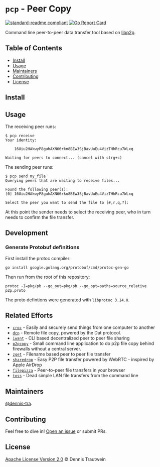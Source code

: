 # `pcp` - Peer Copy
[![standard-readme compliant](https://img.shields.io/badge/readme%20style-standard-brightgreen.svg?style=flat-square)](https://github.com/RichardLitt/standard-readme) [![Go Report Card](https://goreportcard.com/badge/github.com/dennis-tra/pcp)](https://goreportcard.com/report/github.com/dennis-tra/pcp)

Command line peer-to-peer data transfer tool based on [libp2p](https://github.com/libp2p/go-libp2p). 

## Table of Contents

- [Install](#install)
- [Usage](#usage)
- [Maintainers](#maintainers)
- [Contributing](#contributing)
- [License](#license)

## Install


## Usage

The receiving peer runs:

```shell
$ pcp receive
Your identity:

	16Uiu2HAkwyP8guhAXN66rkn8BEw3SjBavUuEu4VizTHhRcu7WLxq

Waiting for peers to connect... (cancel with strg+c)
```

The sending peer runs:

```shell
$ pcp send my_file
Querying peers that are waiting to receive files...

Found the following peer(s):
[0] 16Uiu2HAkwyP8guhAXN66rkn8BEw3SjBavUuEu4VizTHhRcu7WLxq

Select the peer you want to send the file to [#,r,q,?]:
```

At this point the sender needs to select the receiving peer, who in turn needs to confirm the file transfer.

## Development

### Generate Protobuf definitions

First install the protoc compiler:

```shell
go install google.golang.org/protobuf/cmd/protoc-gen-go
```

Then run from the root of this repository:

```shell
protoc -I=pkg/pb --go_out=pkg/pb --go_opt=paths=source_relative p2p.proto
```

The proto defintions were generated with `libprotoc 3.14.0`.

## Related Efforts

- [`croc`](https://github.com/schollz/croc) - Easily and securely send things from one computer to another
- [`dcp`](https://github.com/tom-james-watson/dat-cp) - Remote file copy, powered by the Dat protocol.
- [`iwant`](https://github.com/nirvik/iWant) - CLI based decentralized peer to peer file sharing
- [`p2pcopy`](https://github.com/psantosl/p2pcopy) - Small command line application to do p2p file copy behind firewalls without a central server.
- [`zget`](https://github.com/nils-werner/zget) - Filename based peer to peer file transfer
- [`sharedrop`](https://github.com/cowbell/sharedrop) - Easy P2P file transfer powered by WebRTC - inspired by Apple AirDrop
- [`filepizza`](https://github.com/kern/filepizza) - Peer-to-peer file transfers in your browser
- [`toss`](https://github.com/zerotier/toss) - Dead simple LAN file transfers from the command line

## Maintainers

[@dennis-tra](https://github.com/dennis-tra).

## Contributing

Feel free to dive in! [Open an issue](https://github.com/dennis-tra/pcp/issues/new) or submit PRs.

## License

[Apache License Version 2.0](LICENSE) © Dennis Trautwein
